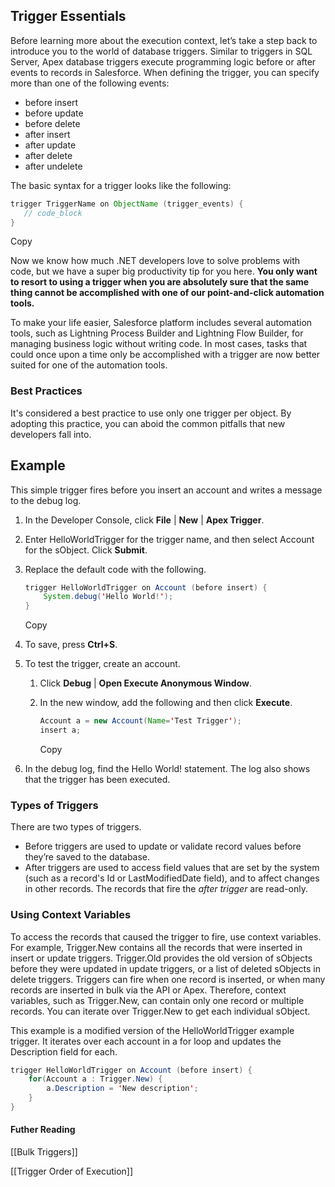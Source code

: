 ## Trigger Essentials

Before learning more about the execution context, let’s take a step back to introduce you to the world of database triggers. Similar to triggers in SQL Server, Apex database triggers execute programming logic before or after events to records in Salesforce. When defining the trigger, you can specify more than one of the following events:

-   before insert
-   before update
-   before delete
-   after insert
-   after update
-   after delete
-   after undelete

The basic syntax for a trigger looks like the following:

```java
trigger TriggerName on ObjectName (trigger_events) {
   // code_block
}
```

Copy

Now we know how much .NET developers love to solve problems with code, but we have a super big productivity tip for you here. **You only want to resort to using a trigger when you are absolutely sure that the same thing cannot be accomplished with one of our point-and-click automation tools.**

To make your life easier, Salesforce platform includes several automation tools, such as Lightning Process Builder and Lightning Flow Builder, for managing business logic without writing code. In most cases, tasks that could once upon a time only be accomplished with a trigger are now better suited for one of the automation tools.


### Best Practices
It's considered a best practice to use only one trigger per object. By adopting this practice, you can aboid the common pitfalls that new developers fall into. 


## Example

This simple trigger fires before you insert an account and writes a message to the debug log.

1.  In the Developer Console, click **File** | **New** | **Apex Trigger**.
2.  Enter HelloWorldTrigger for the trigger name, and then select Account for the sObject. Click **Submit**.
3.  Replace the default code with the following.
    
    ```java
    trigger HelloWorldTrigger on Account (before insert) {
    	System.debug('Hello World!');
    }
    ```
    
    Copy
    
4.  To save, press **Ctrl+S**.
5.  To test the trigger, create an account.
    1.  Click **Debug** | **Open Execute Anonymous Window**.
    2.  In the new window, add the following and then click **Execute**.
        
        ```java
        Account a = new Account(Name='Test Trigger');
        insert a;
        ```
        
        Copy
        
6.  In the debug log, find the Hello World! statement. The log also shows that the trigger has been executed.

### Types of Triggers

There are two types of triggers.

-   Before triggers are used to update or validate record values before they’re saved to the database.
-   After triggers are used to access field values that are set by the system (such as a record's Id or LastModifiedDate field), and to affect changes in other records. The records that fire the _after trigger_ are read-only.

### Using Context Variables

To access the records that caused the trigger to fire, use context variables. For example, Trigger.New contains all the records that were inserted in insert or update triggers. Trigger.Old provides the old version of sObjects before they were updated in update triggers, or a list of deleted sObjects in delete triggers. Triggers can fire when one record is inserted, or when many records are inserted in bulk via the API or Apex. Therefore, context variables, such as Trigger.New, can contain only one record or multiple records. You can iterate over Trigger.New to get each individual sObject.

This example is a modified version of the HelloWorldTrigger example trigger. It iterates over each account in a for loop and updates the Description field for each.

```java
trigger HelloWorldTrigger on Account (before insert) {
    for(Account a : Trigger.New) {
        a.Description = 'New description';
    }   
}
```



#### Futher Reading

[[Bulk Triggers]]

[[Trigger Order of Execution]]